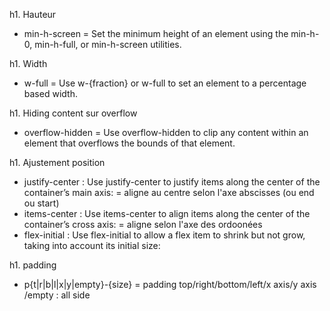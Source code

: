 h1. Hauteur
* min-h-screen = Set the minimum height of an element using the min-h-0, min-h-full, or min-h-screen utilities.


h1. Width
* w-full = Use w-{fraction} or w-full to set an element to a percentage based width.


h1. Hiding content sur overflow
* overflow-hidden = Use overflow-hidden to clip any content within an element that overflows the bounds of that element.

h1. Ajustement position
* justify-center : Use justify-center to justify items along the center of the container’s main axis: = aligne au centre selon l'axe abscisses (ou end ou start)
* items-center : Use items-center to align items along the center of the container’s cross axis: = aligne selon l'axe des ordoonées 
* flex-initial : Use flex-initial to allow a flex item to shrink but not grow, taking into account its initial size:


h1. padding
* p{t|r|b|l|x|y|empty}-{size} = padding top/right/bottom/left/x axis/y axis /empty : all side